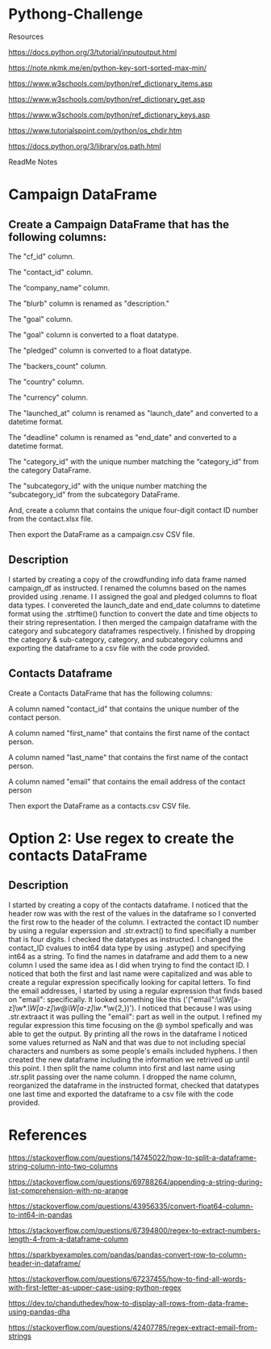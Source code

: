 # Pythong-Challenge

Resources

https://docs.python.org/3/tutorial/inputoutput.html

https://note.nkmk.me/en/python-key-sort-sorted-max-min/

https://www.w3schools.com/python/ref_dictionary_items.asp

https://www.w3schools.com/python/ref_dictionary_get.asp

https://www.w3schools.com/python/ref_dictionary_keys.asp

https://www.tutorialspoint.com/python/os_chdir.htm

https://docs.python.org/3/library/os.path.html


ReadMe Notes

# Campaign DataFrame

## Create a Campaign DataFrame that has the following columns:

The "cf_id" column.

The "contact_id" column.

The “company_name” column.

The "blurb" column is renamed as "description."

The "goal" column.

The "goal" column is converted to a float datatype.

The "pledged" column is converted to a float datatype.

The "backers_count" column.

The "country" column.

The "currency" column.

The "launched_at" column is renamed as "launch_date" and converted to a datetime format.

The "deadline" column is renamed as "end_date" and converted to a datetime format.

The "category_id" with the unique number matching the “category_id” from the category DataFrame.

The "subcategory_id" with the unique number matching the “subcategory_id” from the subcategory DataFrame.

And, create a column that contains the unique four-digit contact ID number from the contact.xlsx file.

Then export the DataFrame as a campaign.csv CSV file.

## Description

I started by creating a copy of the crowdfunding info data frame named campaign_df as instructed. I renamed the columns based on the names provided using .rename. I
I assigned the goal and pledged columns to float data types. I convereted the launch_date and end_date columns to datetime format using the .strftime() function to convert
the date and time objects to their string representation. I then merged the campaign dataframe with the category and subcategory dataframes respectively. I finished by dropping the category & sub-category, category, and subcategory columns and exporting the dataframe to a csv file with the code provided.  

## Contacts Dataframe

Create a Contacts DataFrame that has the following columns:

A column named "contact_id" that contains the unique number of the contact person.

A column named "first_name" that contains the first name of the contact person.

A column named "last_name" that contains the first name of the contact person.

A column named "email" that contains the email address of the contact person

Then export the DataFrame as a contacts.csv CSV file.

# Option 2: Use regex to create the contacts DataFrame

## Description

I started by creating a copy of the contacts dataframe. I noticed that the header row was with the rest of the values in the dataframe so I converted the first row to the header of the column. I extracted the contact ID number by using a regular experssion and .str.extract() to find specifially a number that is four digits. I checked the datatypes as instructed. I changed the contact_ID cvalues to int64 data type by using .astype() and specifying int64 as a string. To find the names in dataframe and add them to a new column I used the same idea as I did when trying to find the contact ID. I noticed that both the first and last name were capitalized and was able to create a regular expression specifically looking for capital letters. To find the email addresses, I started by using a regular expression that finds based on "email": specifically. It looked something like this ('("email":\s\W[a-z]\w*\.*\W[a-z]\w*\@*\W[a-z]\w*\.*\w{2,})'). I noticed that because I was using .str.extraact it was pulling the "email": part as well in the output. I refined my regular expression this time focusing on the @ symbol spefically and was able to get the output. By printing all the rows in the dataframe I noticed some values returned as NaN and that was due to not including special characters and numbers as some people's emails included hyphens. I then created the new dataframe including the information we retrived up until this point. I then split the name column into first and last name using .str.split passing over the name column. I dropped the name column, reorganized the dataframe in the instructed format, checked that datatypes one last time and exported the dataframe to a csv file with the code provided.

# References

https://stackoverflow.com/questions/14745022/how-to-split-a-dataframe-string-column-into-two-columns

https://stackoverflow.com/questions/69788264/appending-a-string-during-list-comprehension-with-np-arange

https://stackoverflow.com/questions/43956335/convert-float64-column-to-int64-in-pandas

https://stackoverflow.com/questions/67394800/regex-to-extract-numbers-length-4-from-a-dataframe-column

https://sparkbyexamples.com/pandas/pandas-convert-row-to-column-header-in-dataframe/

https://stackoverflow.com/questions/67237455/how-to-find-all-words-with-first-letter-as-upper-case-using-python-regex

https://dev.to/chanduthedev/how-to-display-all-rows-from-data-frame-using-pandas-dha

https://stackoverflow.com/questions/42407785/regex-extract-email-from-strings

   
